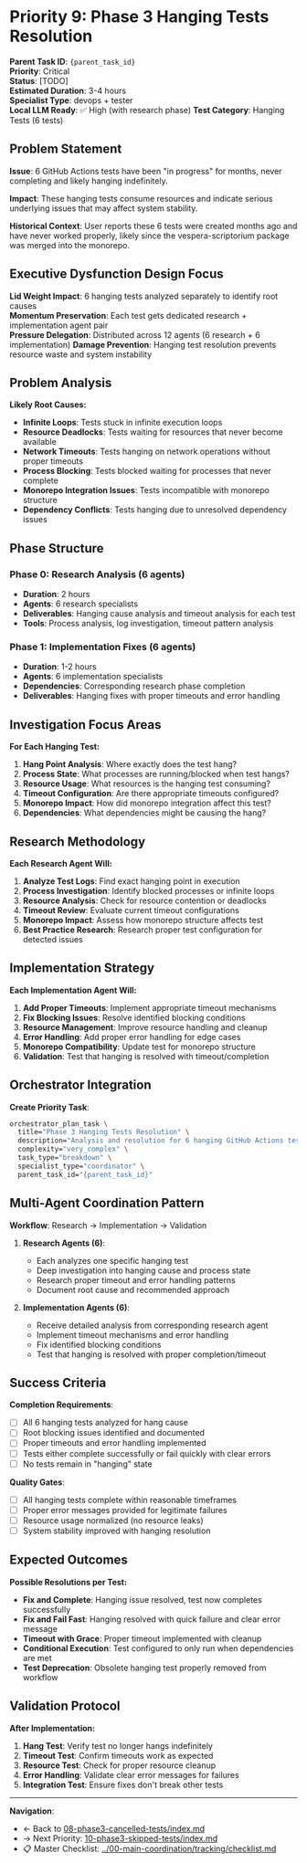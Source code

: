 # Priority 9: Phase 3 Hanging Tests Resolution

**Parent Task ID**: `{parent_task_id}`  
**Priority**: Critical  
**Status**: [TODO]  
**Estimated Duration**: 3-4 hours  
**Specialist Type**: devops + tester  
**Local LLM Ready**: ✅ High (with research phase)
**Test Category**: Hanging Tests (6 tests)

## Problem Statement

**Issue**: 6 GitHub Actions tests have been "in progress" for months, never completing and likely hanging indefinitely.

**Impact**: These hanging tests consume resources and indicate serious underlying issues that may affect system stability.

**Historical Context**: User reports these 6 tests were created months ago and have never worked properly, likely since the vespera-scriptorium package was merged into the monorepo.

## Executive Dysfunction Design Focus

**Lid Weight Impact**: 6 hanging tests analyzed separately to identify root causes  
**Momentum Preservation**: Each test gets dedicated research + implementation agent pair  
**Pressure Delegation**: Distributed across 12 agents (6 research + 6 implementation)
**Damage Prevention**: Hanging test resolution prevents resource waste and system instability

## Problem Analysis

**Likely Root Causes:**
- **Infinite Loops**: Tests stuck in infinite execution loops
- **Resource Deadlocks**: Tests waiting for resources that never become available
- **Network Timeouts**: Tests hanging on network operations without proper timeouts
- **Process Blocking**: Tests blocked waiting for processes that never complete
- **Monorepo Integration Issues**: Tests incompatible with monorepo structure
- **Dependency Conflicts**: Tests hanging due to unresolved dependency issues

## Phase Structure

### Phase 0: Research Analysis (6 agents)
- **Duration**: 2 hours
- **Agents**: 6 research specialists
- **Deliverables**: Hanging cause analysis and timeout analysis for each test
- **Tools**: Process analysis, log investigation, timeout pattern analysis

### Phase 1: Implementation Fixes (6 agents)  
- **Duration**: 1-2 hours
- **Agents**: 6 implementation specialists
- **Dependencies**: Corresponding research phase completion
- **Deliverables**: Hanging fixes with proper timeouts and error handling

## Investigation Focus Areas

**For Each Hanging Test:**
1. **Hang Point Analysis**: Where exactly does the test hang?
2. **Process State**: What processes are running/blocked when test hangs?
3. **Resource Usage**: What resources is the hanging test consuming?
4. **Timeout Configuration**: Are there appropriate timeouts configured?
5. **Monorepo Impact**: How did monorepo integration affect this test?
6. **Dependencies**: What dependencies might be causing the hang?

## Research Methodology

**Each Research Agent Will:**
1. **Analyze Test Logs**: Find exact hanging point in execution
2. **Process Investigation**: Identify blocked processes or infinite loops
3. **Resource Analysis**: Check for resource contention or deadlocks
4. **Timeout Review**: Evaluate current timeout configurations
5. **Monorepo Impact**: Assess how monorepo structure affects test
6. **Best Practice Research**: Research proper test configuration for detected issues

## Implementation Strategy

**Each Implementation Agent Will:**
1. **Add Proper Timeouts**: Implement appropriate timeout mechanisms
2. **Fix Blocking Issues**: Resolve identified blocking conditions
3. **Resource Management**: Improve resource handling and cleanup
4. **Error Handling**: Add proper error handling for edge cases
5. **Monorepo Compatibility**: Update test for monorepo structure
6. **Validation**: Test that hanging is resolved with timeout/completion

## Orchestrator Integration

**Create Priority Task**:
```bash
orchestrator_plan_task \
  title="Phase 3 Hanging Tests Resolution" \
  description="Analysis and resolution for 6 hanging GitHub Actions tests" \
  complexity="very_complex" \
  task_type="breakdown" \
  specialist_type="coordinator" \
  parent_task_id="{parent_task_id}"
```

## Multi-Agent Coordination Pattern

**Workflow**: Research → Implementation → Validation

1. **Research Agents (6)**:
   - Each analyzes one specific hanging test
   - Deep investigation into hanging cause and process state
   - Research proper timeout and error handling patterns
   - Document root cause and recommended approach

2. **Implementation Agents (6)**:
   - Receive detailed analysis from corresponding research agent
   - Implement timeout mechanisms and error handling
   - Fix identified blocking conditions
   - Test that hanging is resolved with proper completion/timeout

## Success Criteria

**Completion Requirements**:
- [ ] All 6 hanging tests analyzed for hang cause
- [ ] Root blocking issues identified and documented
- [ ] Proper timeouts and error handling implemented
- [ ] Tests either complete successfully or fail quickly with clear errors
- [ ] No tests remain in "hanging" state

**Quality Gates**:
- [ ] All hanging tests complete within reasonable timeframes
- [ ] Proper error messages provided for legitimate failures
- [ ] Resource usage normalized (no resource leaks)
- [ ] System stability improved with hanging resolution

## Expected Outcomes

**Possible Resolutions per Test:**
- **Fix and Complete**: Hanging issue resolved, test now completes successfully
- **Fix and Fail Fast**: Hanging resolved with quick failure and clear error message
- **Timeout with Grace**: Proper timeout implemented with cleanup
- **Conditional Execution**: Test configured to only run when dependencies are met
- **Test Deprecation**: Obsolete hanging test properly removed from workflow

## Validation Protocol

**After Implementation:**
1. **Hang Test**: Verify test no longer hangs indefinitely
2. **Timeout Test**: Confirm timeouts work as expected
3. **Resource Test**: Check for proper resource cleanup
4. **Error Handling**: Validate clear error messages for failures
5. **Integration Test**: Ensure fixes don't break other tests

---

**Navigation**:
- ← Back to [08-phase3-cancelled-tests/index.md](../08-phase3-cancelled-tests/index.md)
- → Next Priority: [10-phase3-skipped-tests/index.md](../10-phase3-skipped-tests/index.md)
- 📋 Master Checklist: [../00-main-coordination/tracking/checklist.md](../00-main-coordination/tracking/checklist.md)